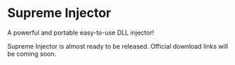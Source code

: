 # Supreme Injector
A powerful and portable easy-to-use DLL injector!



Supreme Injector is almost ready to be released. Official download links will be coming soon.
